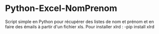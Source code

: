 # Python-Excel-NomPrenom
Script simple en Python pour récupérer des listes de nom et prénom et en faire des émails à partir d'un fichier xls.
Pour installer xlrd :
          -pip install xlrd
          
